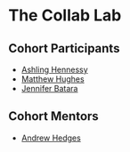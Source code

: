 # The Collab Lab

## Cohort Participants

- [Ashling Hennessy](https://github.com/AshlingH)
- [Matthew Hughes](https://github.com/mjhughes707)
- [Jennifer Batara](https://github.com/jendevelops)

## Cohort Mentors

- [Andrew Hedges](https://github.com/segdeha)
